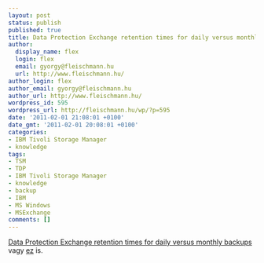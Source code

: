```yaml
---
layout: post
status: publish
published: true
title: Data Protection Exchange retention times for daily versus monthly backups
author:
  display_name: flex
  login: flex
  email: gyorgy@fleischmann.hu
  url: http://www.fleischmann.hu/
author_login: flex
author_email: gyorgy@fleischmann.hu
author_url: http://www.fleischmann.hu/
wordpress_id: 595
wordpress_url: http://fleischmann.hu/wp/?p=595
date: '2011-02-01 21:08:01 +0100'
date_gmt: '2011-02-01 20:08:01 +0100'
categories:
- IBM Tivoli Storage Manager
- knowledge
tags:
- TSM
- TDP
- IBM Tivoli Storage Manager
- knowledge
- backup
- IBM
- MS Windows
- MSExchange
comments: []
---
```

<p><a href="http://www-01.ibm.com/support/docview.wss?uid=swg21459045&myns=swgtiv&mynp=OCSSTG2D&mync=R">Data Protection Exchange retention times for daily versus monthly backups</a><br />
vagy <a href="http://fleischmann.hu/wp/2010/09/09/archiving-an-exchange-database-using-tdp-for-mail/">ez</a> is. </p>
